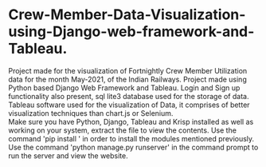 # Crew-Member-Data-Visualization-using-Django-web-framework-and-Tableau.
Project made for the visualization of Fortnightly Crew Member Utilization data for the month May-2021, of the Indian Railways. 
Project made using Python based Django Web Framework and Tableau. Login and Sign up functionality also present, sql lite3 database used for the storage of data. Tableau software used for the visualization of Data, it comprises of better visualization techniques than chart.js or Selenium.  
Make sure you have Python, Django, Tableau and Krisp installed as well as working on your system, extract the file to view the contents. Use the command 'pip install <module name>' in order to install the modules mentioned previously.
Use the command 'python manage.py runserver' in the command prompt to run the server and view the website. 
